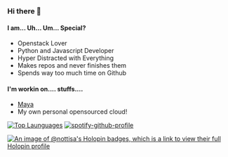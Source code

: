 ### Hi there 👋

#### I am... Uh... Um... Special?
- Openstack Lover
- Python and Javascript Developer
- Hyper Distracted with Everything
- Makes repos and never finishes them
- Spends way too much time on Github

#### I'm workin on.... stuffs....
- [Maya](https://www.guilded.gg/Maya)
- My own personal opensourced cloud!

[![Top Launguages](https://github-readme-stats-git-masterrstaa-rickstaa.vercel.app/api/top-langs/?username=nottisa&theme=dracula)](https://github.com/anuraghazra/github-readme-stats) [![spotify-github-profile](https://spotify-github-profile.vercel.app/api/view?uid=galbkyslmgg0a5so1hurqw50k&cover_image=false&theme=default&show_offline=false&background_color=121212&interchange=false&bar_color_cover=false)](https://spotify-github-profile.vercel.app/api/view?uid=galbkyslmgg0a5so1hurqw50k&redirect=true)

[![An image of @nottisa's Holopin badges, which is a link to view their full Holopin profile](https://holopin.me/nottisa)](https://holopin.io/@nottisa)
